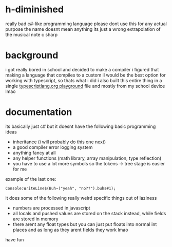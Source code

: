 # h-diminished
really bad c#-like programming language
please dont use this for any actual purpose
the name doesnt mean anything its just a wrong extrapolation of the musical note c sharp

# background
i got really bored in school and decided to make a compiler
i figured that making a language that compiles to a custom il would be the best option for working with typescript, so thats what i did
i also built this entire thing in a single [typescriptlang.org playground](typescriptlang.org/playground) file and mostly from my school device lmao

# documentation
its basically just c# but it doesnt have the following basic programming ideas
- inheritance (i will probably do this one next)
- a good compiler error logging system
- anything fancy at all
- any helper functions (math library, array manipulation, type reflection)
- you have to use a lot more symbols so the tokens -> tree stage is easier for me

example of the last one:
```
Console:WriteLine$(Buh~("yeah", "no??").buhs#1);
```

it does some of the following really weird specific things out of laziness
- numbers are processed in javascript
- all locals and pushed values are stored on the stack instead, while fields are stored in memory
- there arent any float types but you can just put floats into normal int places and as long as they arent fields they work lmao

have fun
